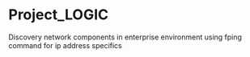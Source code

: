 # Project_LOGIC
Discovery network components in enterprise environment using fping command for ip address specifics
